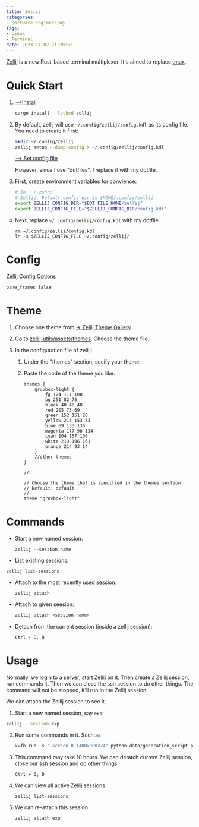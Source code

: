 ```yaml
---
title: Zellij
categories:
- Software Engineering
tags:
- Linux
- Terminal
date: 2023-11-02 21:20:52
---
```


[Zellij](https://zellij.dev/) is a new Rust-based terminal multiplexer. It's aimed to replace [tmux](https://lyk-love.cn/2022/09/13/tmux/).

<!--more-->

# Quick Start

1. [-->Install](https://zellij.dev/documentation/installation)

   ```sh
   cargo install --locked zellij
   ```

2. By default, zellij will use `~/.config/zellij/config.kdl` as its config file. You need to create it first:

   ```sh
   mkdir ~/.config/zellij
   zellij setup --dump-config > ~/.config/zellij/config.kdl
   ```

   [--> Set config file](https://zellij.dev/documentation/configuration)

   However, since I use "dotfiles", I replace it with my dotfile. 

3. First, create environment variables for convience:

   ```sh
   # In `~/.zshrc`
   # Zellij. Default config dir is $HOME/.config/zellij
   export ZELLIJ_CONFIG_DIR="$DOT_FILE_HOME/zellij"
   export ZELLIJ_CONFIG_FILE="$ZELLIJ_CONFIG_DIR/config.kdl"
   ```

4. Next, replace `~/.config/zellij/config.kdl` with my dotfile. 

   ```shell
   rm ~/.config/zellij/config.kdl
   ln -s $ZELLIJ_CONFIG_FILE ~/.config/zellij/
   ```

# Config

[Zellij Config Options](https://zellij.dev/documentation/options#options)

`pane_frames false`

# Theme

1. Choose one theme from [-> Zellij Theme Gallery](https://zellij.dev/documentation/theme-gallery#theme-gallery).

2. Go to [zellij-utils/assets/themes](https://github.com/zellij-org/zellij/blob/main/zellij-utils/assets/themes). Choose the theme file.

3. In the configuration file of zellij:
   1. Under the "themes" section, secify your theme.
   
   2. Paste the code of the theme you like.
   
      ```kdl
      themes {
          gruvbox-light {
              fg 124 111 100
              bg 251 82 75
              black 40 40 40
              red 205 75 69
              green 152 151 26
              yellow 215 153 33
              blue 69 133 136
              magenta 177 98 134
              cyan 104 157 106
              white 213 196 161
              orange 214 93 14
          }
          //other themes
      }
      
      //...
      
      // Choose the theme that is specified in the themes section.
      // Default: default
      //
      theme "gruvbox-light"
      ```
   
   

# Commands

* Start a new named session:

  ```shell
  zellij --session name
  ```

*  List existing sessions:

  ```shell
  zellij list-sessions
  ```

* Attach to the most recently used session:

  ```shell
  zellij attach
  ```

* Attach to given seesion:

  ```sh
  zellij attach <session-name>
  ```

* Detach from the current session (inside a zellij session):

      Ctrl + O, D  

# Usage

Normally, we login to a server, start Zellij on it. Then create a Zellij session, run commands  it. Then we can close the ssh session to do other things. The command will not be stopped, it'll run in the Zellij session. 

We can attach the Zellij session to see it.



1.  Start a new named session, say `exp`:

   ```sh
   zellij --session exp
   ```

2. Run some commands in it. Such as

   ```python
   xvfb-run -s "-screen 0 1400x900x24" python data/generation_script.py --rollouts 1000 --rootdir datasets/carracing --threads 8
   ```

3. This command may take 10 hours. We can detatch current Zellij session, close our ssh session and do other things.

   ```
   Ctrl + O, D
   ```

4. We can view all active Zellij sessions

   ```
   zellij list-sessions
   ```

5. We can re-attach this session

   ```shell
   zellij attach exp
   ```

   

   